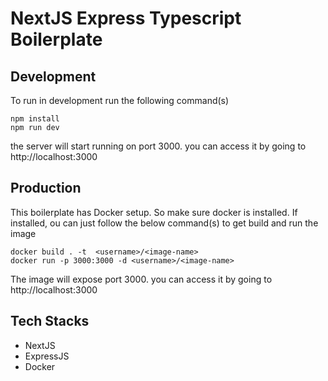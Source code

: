 # NextJS Express Typescript Boilerplate

## Development
To run in development run the following command(s)

```
npm install 
npm run dev 
```

the server will start running on port 3000. you can access it by going to http://localhost:3000


## Production

This boilerplate has Docker setup. So make sure docker is installed. If installed, ou can just follow the below command(s) to get build and run the image

```
docker build . -t  <username>/<image-name>
docker run -p 3000:3000 -d <username>/<image-name>
```

The image will expose port 3000. you can access it by going to http://localhost:3000


## Tech Stacks

* NextJS
* ExpressJS
* Docker